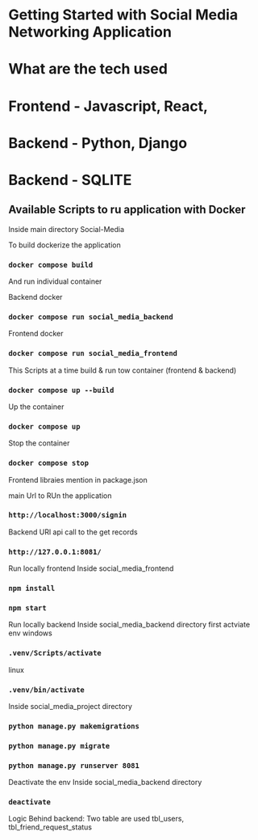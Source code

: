 # Getting Started with Social Media Networking Application

# What are the tech used 
# Frontend - Javascript, React, 
# Backend - Python, Django
# Backend - SQLITE

## Available Scripts to ru application with Docker 

Inside main directory Social-Media

To build dockerize the application
### `docker compose build`
And run individual container

Backend docker
### `docker compose run social_media_backend`

Frontend docker
### `docker compose run social_media_frontend`

This Scripts at a time build & run tow container (frontend & backend)
### `docker compose up --build`

Up the container
### `docker compose up`

Stop the container
### `docker compose stop`

Frontend libraies
mention in package.json

main Url to RUn the application
### `http://localhost:3000/signin`

Backend URl api call to the get records

### `http://127.0.0.1:8081/`


Run locally frontend 
Inside social_media_frontend
### `npm install`
### `npm start`

Run locally backend 
Inside social_media_backend directory
first actviate env 
windows
### `.venv/Scripts/activate`
linux
### `.venv/bin/activate`

Inside social_media_project directory
### `python manage.py makemigrations`
### `python manage.py migrate`
### `python manage.py runserver 8081`

Deactivate the env
Inside social_media_backend directory
### `deactivate`


Logic Behind backend:
Two table are used 
tbl_users, tbl_friend_request_status


